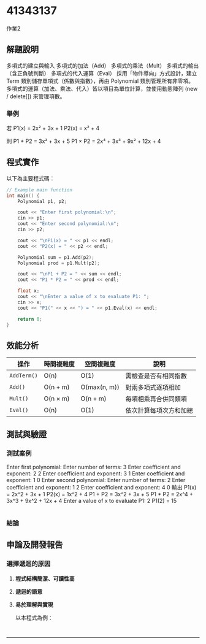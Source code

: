 
# 41343137

作業2

## 解題說明

多項式的建立與輸入
多項式的加法（Add）
多項式的乘法（Mult）
多項式的輸出（含正負號判斷）
多項式的代入運算（Eval）
採用「物件導向」方式設計，建立 Term 類別儲存單項式（係數與指數），再由 Polynomial 類別管理所有非零項。
多項式的運算（加法、乘法、代入）皆以項目為單位計算，並使用動態陣列 (new / delete[]) 來管理項數。
### 舉例

若
P1(x) = 2x² + 3x + 1
P2(x) = x² + 4

則
P1 + P2 = 3x² + 3x + 5
P1 × P2 = 2x⁴ + 3x³ + 9x² + 12x + 4
## 程式實作

以下為主要程式碼：

```cpp
// Example main function
int main() {
    Polynomial p1, p2;

    cout << "Enter first polynomial:\n";
    cin >> p1;
    cout << "Enter second polynomial:\n";
    cin >> p2;

    cout << "\nP1(x) = " << p1 << endl;
    cout << "P2(x) = " << p2 << endl;

    Polynomial sum = p1.Add(p2);
    Polynomial prod = p1.Mult(p2);

    cout << "\nP1 + P2 = " << sum << endl;
    cout << "P1 * P2 = " << prod << endl;

    float x;
    cout << "\nEnter a value of x to evaluate P1: ";
    cin >> x;
    cout << "P1(" << x << ") = " << p1.Eval(x) << endl;

    return 0;
}

```

## 效能分析

| 操作          | 時間複雜度    | 空間複雜度        | 說明          |
| ----------- | -------- | ------------ | ----------- |
| `AddTerm()` | O(n)     | O(1)         | 需檢查是否有相同指數  |
| `Add()`     | O(n + m) | O(max(n, m)) | 對兩多項式逐項相加   |
| `Mult()`    | O(n × m) | O(n + m)     | 每項相乘再合併同類項  |
| `Eval()`    | O(n)     | O(1)         | 依次計算每項次方和加總 |


## 測試與驗證

### 測試案例

Enter first polynomial:
Enter number of terms: 3
Enter coefficient and exponent: 2 2
Enter coefficient and exponent: 3 1
Enter coefficient and exponent: 1 0
Enter second polynomial:
Enter number of terms: 2
Enter coefficient and exponent: 1 2
Enter coefficient and exponent: 4 0
輸出
P1(x) = 2x^2 + 3x + 1
P2(x) = 1x^2 + 4
P1 + P2 = 3x^2 + 3x + 5
P1 * P2 = 2x^4 + 3x^3 + 9x^2 + 12x + 4
Enter a value of x to evaluate P1: 2
P1(2) = 15

```
```

### 結論


   

## 申論及開發報告

### 選擇遞迴的原因

1. **程式結構簡潔、可讀性高**  

2. **遞迴的語意**  


3. **易於理解與實現**  
   
   以本程式為例：  
 ```cpp
  
   ```



















------------------------------------------------------------------------------------------------------------------------------------------------------------------


